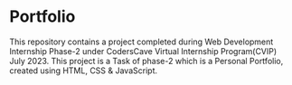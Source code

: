 # Portfolio 
This repository contains a project completed during Web Development Internship Phase-2 under CodersCave Virtual Internship Program(CVIP) July 2023. This project is a Task of phase-2 which is a Personal Portfolio, created using HTML, CSS & JavaScript. 
